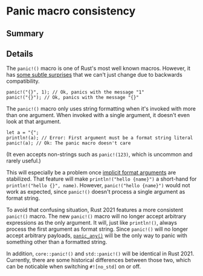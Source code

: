 # Panic macro consistency

## Summary

## Details


The `panic!()` macro is one of Rust's most well known macros.
However, it has [some subtle surprises](https://github.com/rust-lang/rfcs/blob/master/text/3007-panic-plan.md)
that we can't just change due to backwards compatibility.

```rust,ignore
panic!("{}", 1); // Ok, panics with the message "1"
panic!("{}"); // Ok, panics with the message "{}"
```

The `panic!()` macro only uses string formatting when it's invoked with more than one argument.
When invoked with a single argument, it doesn't even look at that argument.

```rust,ignore
let a = "{";
println!(a); // Error: First argument must be a format string literal
panic!(a); // Ok: The panic macro doesn't care
```

(It even accepts non-strings such as `panic!(123)`, which is uncommon and rarely useful.)

This will especially be a problem once
[implicit format arguments](https://rust-lang.github.io/rfcs/2795-format-args-implicit-identifiers.html)
are stabilized.
That feature will make `println!("hello {name}")` a short-hand for `println!("hello {}", name)`.
However, `panic!("hello {name}")` would not work as expected,
since `panic!()` doesn't process a single argument as format string.

To avoid that confusing situation, Rust 2021 features a more consistent `panic!()` macro.
The new `panic!()` macro will no longer accept arbitrary expressions as the only argument.
It will, just like `println!()`, always process the first argument as format string.
Since `panic!()` will no longer accept arbitrary payloads,
[`panic_any()`](https://doc.rust-lang.org/stable/std/panic/fn.panic_any.html)
will be the only way to panic with something other than a formatted string.

In addition, `core::panic!()` and `std::panic!()` will be identical in Rust 2021.
Currently, there are some historical differences between those two,
which can be noticable when switching `#![no_std]` on or off.